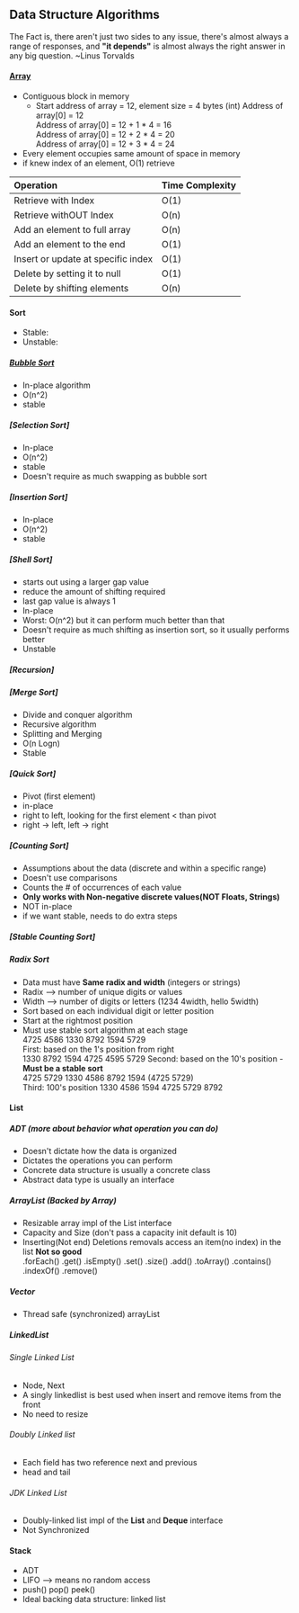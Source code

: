 ## Data Structure Algorithms  
The Fact is, there aren't just two sides to any issue,
there's almost always a range of responses, and **"it depends"** is 
almost always the right answer in any big question. ~Linus Torvalds  

#### [Array](https://github.com/ShacoYang/DataStructureAlgorithm/blob/master/src/Array/Array.java)
* Contiguous block in memory
    * Start address of array = 12, element size = 4 bytes (int)
    Address of array[0] = 12  
    Address of array[0] = 12 + 1 * 4 = 16   
    Address of array[0] = 12 + 2 * 4 = 20   
    Address of array[0] = 12 + 3 * 4 = 24
* Every element occupies same amount of space in memory
* if knew index of an element, O(1) retrieve

| Operation                          | Time Complexity |
| :--------------------------------- | :---------------|
| Retrieve with Index                | O(1)            |
| Retrieve withOUT Index             | O(n)            |
| Add an element to full array       | O(n)            |
| Add an element to the end          | O(1)            |
| Insert or update at specific index | O(1)            |
| Delete by setting it to null       | O(1)            |
| Delete by shifting elements        | O(n)            |  

#### Sort
* Stable: 
* Unstable:
##### [Bubble Sort](https://github.com/ShacoYang/DataStructureAlgorithm/blob/master/src/Sort/_1BubbleSort.java)
* In-place algorithm
* O(n^2)
* stable
##### [Selection Sort]
* In-place
* O(n^2)
* stable
* Doesn't require as much swapping as bubble sort
##### [Insertion Sort]
* In-place
* O(n^2)
* stable
##### [Shell Sort]
* starts out using a larger gap value
* reduce the amount of shifting required
* last gap value is always 1
* In-place
* Worst: O(n^2) but it can perform much better than that
* Doesn't require as much shifting as insertion sort, so it usually performs better
* Unstable
##### [Recursion]
##### [Merge Sort]
* Divide and conquer algorithm
* Recursive algorithm
* Splitting and Merging
* O(n Logn)
* Stable
##### [Quick Sort]
* Pivot (first element)
* in-place
* right to left, looking for the first element < than pivot
* right -> left, left -> right
##### [Counting Sort]
* Assumptions about the data (discrete and within a specific range)
* Doesn't use comparisons
* Counts the # of occurrences of each value
* **Only works with Non-negative discrete values(NOT Floats, Strings)**
* NOT in-place
* if we want stable, needs to do extra steps
##### [Stable Counting Sort]

##### Radix Sort
* Data must have **Same radix and width** (integers or strings)
* Radix --> number of unique digits or values
* Width --> number of digits or letters (1234 4width, hello 5width)
* Sort based on each individual digit or letter position
* Start at the rightmost position
* Must use stable sort algorithm at each stage  
4725 4586 1330 8792 1594 5729  
First: based on the 1's position from right  
1330 8792 1594 4725 4595 5729
Second: based on the 10's position - **Must be a stable sort**  
4725 5729 1330 4586 8792 1594  (4725 5729)  
Third: 100's position
1330 4586 1594 4725 5729 8792  

#### List
##### ADT (more about behavior what operation you can do)
* Doesn't dictate how the data is organized
* Dictates the operations you can perform
* Concrete data structure is usually a concrete class
* Abstract data type is usually an interface
##### ArrayList (Backed by Array)
* Resizable array impl of the List interface
* Capacity and Size (don't pass a capacity init default is 10)
* Inserting(Not end) Deletions removals access an item(no index) in the list **Not so good**  
.forEach()
.get()
.isEmpty()
.set()
.size()
.add()
.toArray()
.contains()
.indexOf()
.remove()
##### Vector
* Thread safe (synchronized) arrayList
##### LinkedList
###### Single Linked List
* Node, Next
* A singly linkedlist is best used when insert and remove items from the front
* No need to resize
###### Doubly Linked list
* Each field has two reference next and previous
* head and tail
###### JDK Linked List 
* Doubly-linked list impl of the **List** and **Deque** interface
* Not Synchronized
#### Stack
* ADT
* LIFO --> means no random access
* push() pop() peek() 
* Ideal backing data structure: linked list

